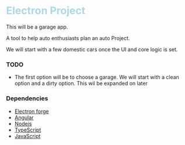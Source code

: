 <h1><span style = color:lightblue> Electron Project </span></h1>

This will be a garage app.


A tool to help auto enthusiasts plan an auto Project.


We will start with a few domestic cars once the UI and core logic
    is set.

### TODO
* The first option will be to choose a garage. We will start with a clean option and a dirty option. This wil be expanded on later



### Dependencies 
 * [Electron forge](https://www.electronforge.io/)
 * [Angular](https://angular.io/)
 * [Nodejs](https://nodejs.org/en/)
 * [TypeScript](https://www.typescriptlang.org/)
 * [JavaScript](https://www.javascript.com/)

